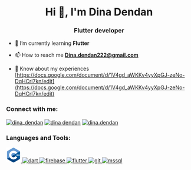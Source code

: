 <h1 align="center">Hi 👋, I'm Dina Dendan</h1>
<h3 align="center">Flutter developer</h3>

- 🌱 I’m currently learning **Flutter**

- 📫 How to reach me **Dina.dendan222@gmail.com**

- 📄 Know about my experiences [https://docs.google.com/document/d/1V4gd_aWKKv4yyXpGJ-zeNo-DqHCrl7kn/edit](https://docs.google.com/document/d/1V4gd_aWKKv4yyXpGJ-zeNo-DqHCrl7kn/edit)

<h3 align="left">Connect with me:</h3>
<p align="left">
<a href="https://twitter.com/dina_dendan" target="blank"><img align="center" src="https://raw.githubusercontent.com/rahuldkjain/github-profile-readme-generator/master/src/images/icons/Social/twitter.svg" alt="dina_dendan" height="30" width="40" /></a>
<a href="https://www.linkedin.com/in/dina-dendan-869843205/" target="blank"><img align="center" src="https://raw.githubusercontent.com/rahuldkjain/github-profile-readme-generator/master/src/images/icons/Social/linked-in-alt.svg" alt="dina dendan" height="30" width="40" /></a>
<a href="https://codeforces.com/profile/dina.dendan" target="blank"><img align="center" src="https://raw.githubusercontent.com/rahuldkjain/github-profile-readme-generator/master/src/images/icons/Social/codeforces.svg" alt="dina.dendan" height="30" width="40" /></a>
</p>

<h3 align="left">Languages and Tools:</h3>
<p align="left"> <a href="https://www.w3schools.com/cpp/" target="_blank" rel="noreferrer"> <img src="https://raw.githubusercontent.com/devicons/devicon/master/icons/cplusplus/cplusplus-original.svg" alt="cplusplus" width="40" height="40"/> </a> <a href="https://dart.dev" target="_blank" rel="noreferrer"> <img src="https://www.vectorlogo.zone/logos/dartlang/dartlang-icon.svg" alt="dart" width="40" height="40"/> </a> <a href="https://firebase.google.com/" target="_blank" rel="noreferrer"> <img src="https://www.vectorlogo.zone/logos/firebase/firebase-icon.svg" alt="firebase" width="40" height="40"/> </a> <a href="https://flutter.dev" target="_blank" rel="noreferrer"> <img src="https://www.vectorlogo.zone/logos/flutterio/flutterio-icon.svg" alt="flutter" width="40" height="40"/> </a> <a href="https://git-scm.com/" target="_blank" rel="noreferrer"> <img src="https://www.vectorlogo.zone/logos/git-scm/git-scm-icon.svg" alt="git" width="40" height="40"/> </a> <a href="https://www.microsoft.com/en-us/sql-server" target="_blank" rel="noreferrer"> <img src="https://www.svgrepo.com/show/303229/microsoft-sql-server-logo.svg" alt="mssql" width="40" height="40"/> </a> </p>
